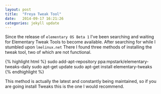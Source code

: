 ```yaml
---
layout: post
title:  "Freya Tweak Tool"
date:   2014-09-17 16:21:26
categories: jekyll update
---
```


Since the release of `elementary OS Beta 1` I've been searching and waiting for Elementary Tweak Tools to become available. After searching for while I stumbled upon `lmelinux.net` There I found three methods of installing the tweak tool, two of which are not functional.

{% highlight html %}
sudo add-apt-repository ppa:mpstark/elementary-tweaks-daily
sudo apt-get update
sudo apt-get install elementary-tweaks
{% endhighlight %}

This method is actually the latest and constantly being maintained, so if you are going install Tweaks this is the one I would recommend.